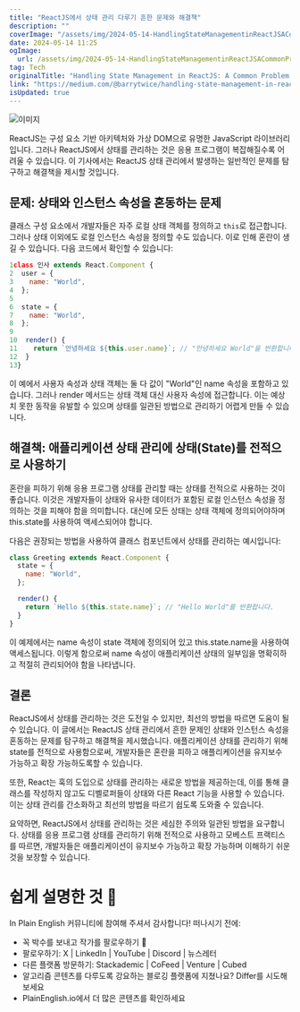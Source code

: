 ```yaml
---
title: "ReactJS에서 상태 관리 다루기 흔한 문제와 해결책"
description: ""
coverImage: "/assets/img/2024-05-14-HandlingStateManagementinReactJSACommonProblemandSolution_0.png"
date: 2024-05-14 11:25
ogImage: 
  url: /assets/img/2024-05-14-HandlingStateManagementinReactJSACommonProblemandSolution_0.png
tag: Tech
originalTitle: "Handling State Management in ReactJS: A Common Problem and Solution"
link: "https://medium.com/@barrytwice/handling-state-management-in-reactjs-a-common-problem-and-solution-e67576db1812"
isUpdated: true
---
```





![이미지](/assets/img/2024-05-14-HandlingStateManagementinReactJSACommonProblemandSolution_0.png)

ReactJS는 구성 요소 기반 아키텍처와 가상 DOM으로 유명한 JavaScript 라이브러리입니다. 그러나 ReactJS에서 상태를 관리하는 것은 응용 프로그램이 복잡해질수록 어려울 수 있습니다. 이 기사에서는 ReactJS 상태 관리에서 발생하는 일반적인 문제를 탐구하고 해결책을 제시할 것입니다.

## 문제: 상태와 인스턴스 속성을 혼동하는 문제

클래스 구성 요소에서 개발자들은 자주 로컬 상태 객체를 정의하고 `this`로 접근합니다. 그러나 상태 이외에도 로컬 인스턴스 속성을 정의할 수도 있습니다. 이로 인해 혼란이 생길 수 있습니다. 다음 코드에서 확인할 수 있습니다:



```js
1class 인사 extends React.Component { 
2  user = { 
3    name: "World", 
4  };
5
6  state = { 
7    name: "World", 
8  };
9
10  render() { 
11    return `안녕하세요 ${this.user.name}`; // "안녕하세요 World"을 반환합니다.
12  }
13}
```

이 예에서 사용자 속성과 상태 객체는 둘 다 값이 "World"인 name 속성을 포함하고 있습니다. 그러나 render 메서드는 상태 객체 대신 사용자 속성에 접근합니다. 이는 예상치 못한 동작을 유발할 수 있으며 상태를 일관된 방법으로 관리하기 어렵게 만들 수 있습니다. 

## 해결책: 애플리케이션 상태 관리에 상태(State)를 전적으로 사용하기



혼란을 피하기 위해 응용 프로그램 상태를 관리할 때는 상태를 전적으로 사용하는 것이 좋습니다. 이것은 개발자들이 상태와 유사한 데이터가 포함된 로컬 인스턴스 속성을 정의하는 것을 피해야 함을 의미합니다. 대신에 모든 상태는 상태 객체에 정의되어야하며 this.state를 사용하여 액세스되어야 합니다.

다음은 권장되는 방법을 사용하여 클래스 컴포넌트에서 상태를 관리하는 예시입니다:

```js
class Greeting extends React.Component { 
  state = { 
    name: "World", 
  };

  render() { 
    return `Hello ${this.state.name}`; // "Hello World"를 반환합니다.
  }
}
```




이 예제에서는 name 속성이 state 객체에 정의되어 있고 this.state.name을 사용하여 액세스됩니다. 이렇게 함으로써 name 속성이 애플리케이션 상태의 일부임을 명확히하고 적절히 관리되어야 함을 나타냅니다.

## 결론

ReactJS에서 상태를 관리하는 것은 도전일 수 있지만, 최선의 방법을 따르면 도움이 될 수 있습니다. 이 글에서는 ReactJS 상태 관리에서 흔한 문제인 상태와 인스턴스 속성을 혼동하는 문제를 탐구하고 해결책을 제시했습니다. 애플리케이션 상태를 관리하기 위해 state를 전적으로 사용함으로써, 개발자들은 혼란을 피하고 애플리케이션을 유지보수 가능하고 확장 가능하도록할 수 있습니다.

또한, React는 훅의 도입으로 상태를 관리하는 새로운 방법을 제공하는데, 이를 통해 클래스를 작성하지 않고도 디벨로퍼들이 상태와 다른 React 기능을 사용할 수 있습니다. 이는 상태 관리를 간소화하고 최선의 방법을 따르기 쉽도록 도와줄 수 있습니다.



요약하면, ReactJS에서 상태를 관리하는 것은 세심한 주의와 일관된 방법을 요구합니다. 상태를 응용 프로그램 상태를 관리하기 위해 전적으로 사용하고 모베스트 프랙티스를 따르면, 개발자들은 애플리케이션이 유지보수 가능하고 확장 가능하며 이해하기 쉬운 것을 보장할 수 있습니다.

# 쉽게 설명한 것 🚀

In Plain English 커뮤니티에 참여해 주셔서 감사합니다! 떠나시기 전에:

- 꼭 박수를 보내고 작가를 팔로우하기 ️👏️️
- 팔로우하기: X | LinkedIn | YouTube | Discord | 뉴스레터
- 다른 플랫폼 방문하기: Stackademic | CoFeed | Venture | Cubed
- 알고리즘 콘텐츠를 다루도록 강요하는 블로깅 플랫폼에 지쳤나요? Differ를 시도해보세요
- PlainEnglish.io에서 더 많은 콘텐츠를 확인하세요